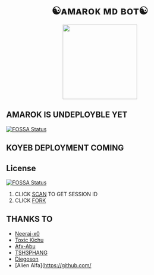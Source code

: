 <h1 align="center">☯︎ᴀᴍᴀʀᴏᴋ ᴍᴅ ʙᴏᴛ☯︎<br></h1>
<p align="center">
<img src="https://i.imgur.com/vwNY4lg.jpeg" width="200" height="200"></p>

## AMAROK IS UNDEPLOYBLE YET 
[![FOSSA Status](https://app.fossa.com/api/projects/git%2Bgithub.com%2FDiegoson%2FAMAROK-MD.svg?type=shield)](https://app.fossa.com/projects/git%2Bgithub.com%2FDiegoson%2FAMAROK-MD?ref=badge_shield)


## KOYEB DEPLOYMENT COMING 


## License
[![FOSSA Status](https://app.fossa.com/api/projects/git%2Bgithub.com%2FDiegoson%2FAMAROK-MD.svg?type=large)](https://app.fossa.com/projects/git%2Bgithub.com%2FDiegoson%2FAMAROK-MD?ref=badge_large)

1. CLICK [SCAN](http://quay.io/amarok/koyeb-amarok) TO GET SESSION ID
2. CLICK [FORK](https://github.com/Diegoson/AMAROK-MD/fork)

## THANKS TO 

- [Neeraj-x0](https://github.com/Neeraj-x0)
- [Toxic Kichu](https://github.com/TOXIC-KICHUX)
- [Afx-Abu](https://github.com/Afx-Abu)
- [TSH3PHANG](https://github.com/TSH3PHANG)
- [Diegoson](https://github.com/Diegoson)
- [Alien Alfa](https://github.com/

